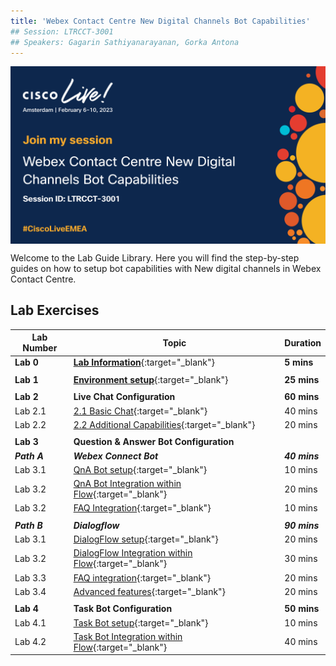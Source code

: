 ```yaml
---
title: 'Webex Contact Centre New Digital Channels Bot Capabilities'
## Session: LTRCCT-3001
## Speakers: Gagarin Sathiyanarayanan, Gorka Antona
---
```


<img align="middle" src="images/CL23_LTRCCT-3001.png" width="1000" />

Welcome to the Lab Guide Library. Here you will find the step-by-step guides on how to setup bot capabilities with New digital channels in Webex Contact Centre.



## Lab Exercises

| Lab Number      | Topic                     | Duration                                      |
| --------------- | -------------------------| -------------------------------------------------------------|
| **Lab 0** | **[Lab Information](0_LabInfo.md)**{:target="\_blank"}  | **5 mins** |
||||
| **Lab 1** | **[Environment setup](1_PreReq.md)**{:target="\_blank"} | **25 mins**  |
||||
| **Lab 2** | **Live Chat Configuration** | **60 mins** |
| Lab 2.1 | [2.1 Basic Chat](2.1_BasicChat.md){:target="\_blank"} | 40 mins | 
| Lab 2.2 | [2.2 Additional Capabilities](2.2_AdditionalCapabilities.md){:target="\_blank"}| 20 mins |
||||
| **Lab 3** |**Question & Answer Bot Configuration** |  |
| ***Path A*** | ***Webex Connect Bot*** | ***40 mins*** |
| Lab 3.1 | [QnA Bot setup](3.1_QnABotConfiguration.md){:target="\_blank"} | 10 mins |
|Lab 3.2 |[QnA Bot Integration within Flow](3.2_QnABotFlowConfiguration.md){:target="\_blank"} | 20 mins |
|Lab 3.2 |[FAQ Integration](3.3_QnABotAdvanced.md){:target="\_blank"}| 10 mins |
||||
| ***Path B*** | ***Dialogflow*** | ***90 mins*** |
| Lab 3.1 | [DialogFlow setup](5_CCAI.md){:target="\_blank"} | 20 mins |
| Lab 3.2 | [DialogFlow Integration within Flow](5.2_CCAIFlowConfig.md){:target="\_blank"} | 30 mins |
| Lab 3.3 | [FAQ integration](6_CCAI_FAQ.md){:target="\_blank"} | 20 mins |
| Lab 3.4 | [Advanced features](7_CCAI_Advanced.md){:target="\_blank"}| 20 mins |
||||
| **Lab 4** | **Task Bot Configuration**| **50 mins** |
| Lab 4.1 |  [Task Bot setup](4.1_TaskBotSetup.md){:target="\_blank"} | 10 mins |
 | Lab 4.2 | [Task Bot Integration within Flow](4.2_TaskBotFlow.md){:target="\_blank"}| 40 mins   |

